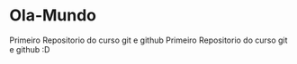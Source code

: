 # Ola-Mundo
 Primeiro Repositorio do curso git e github
 Primeiro Repositorio do curso git e github :D
